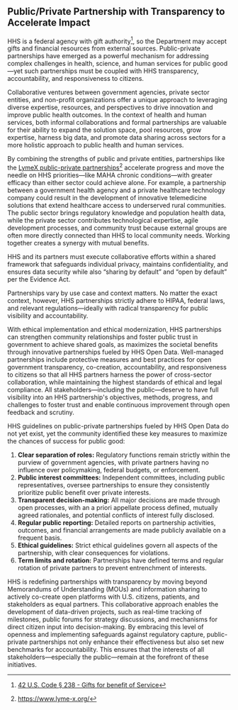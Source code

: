 ## Public/Private Partnership with Transparency to Accelerate Impact

HHS is a federal agency with gift authority[^37], so the Department may accept gifts and financial resources from external sources. Public-private partnerships have emerged 
as a powerful mechanism for addressing complex challenges in health, science, and human services for public good—yet such partnerships must be coupled with HHS transparency, 
accountability, and responsiveness to citizens.  

[^37]:[42 U.S. Code § 238 - Gifts for benefit of Service](https://www.govinfo.gov/content/pkg/USCODE-2023-title42/pdf/USCODE-2023-title42-chap6A-subchapI-partB-sec238.pdf)

Collaborative ventures between government agencies, private sector entities, and non-profit organizations offer a unique approach to leveraging diverse expertise, resources,
and perspectives to drive innovation and improve public health outcomes. In the context of health and human services, both informal collaborations and formal partnerships 
are valuable for their ability to expand the solution space, pool resources, grow expertise, harness big data, and promote data sharing across sectors for a more holistic 
approach to public health and human services.  

By combining the strengths of public and private entities, partnerships like the [LymeX public-private partnerships](https://www.lyme-x.org/)[^38] accelerate progress and 
move the needle on HHS priorities—like MAHA chronic conditions—with greater efficacy than either sector could achieve alone. For example, a partnership between a government 
health agency and a private healthcare technology company could result in the development of innovative telemedicine solutions that extend healthcare access to underserved 
rural communities. The public sector brings regulatory knowledge and population health data, while the private sector contributes technological expertise, agile development 
processes, and community trust because external groups are often more directly connected than HHS to local community needs. Working together creates a synergy with mutual 
benefits.  

[^38]: <https://www.lyme-x.org/>

HHS and its partners must execute collaborative efforts within a shared framework that safeguards individual privacy, maintains confidentiality, and ensures data security 
while also “sharing by default” and “open by default” per the Evidence Act. 

Partnerships vary by use case and context matters. No matter the exact context, however, HHS partnerships strictly adhere to HIPAA, federal laws, and relevant 
regulations—ideally with radical transparency for public visibility and accountability.  

With ethical implementation and ethical modernization, HHS partnerships can strengthen community relationships and foster public trust in government to achieve shared goals, 
as maximizes the societal benefits through innovative partnerships fueled by HHS Open Data. Well-managed partnerships include protective measures and best practices for open 
government transparency, co-creation, accountability, and responsiveness to citizens so that all HHS partners harness the power of cross-sector collaboration, while 
maintaining the highest standards of ethical and legal compliance. All stakeholders—including the public—deserve to have full visibility into an HHS partnership's 
objectives, methods, progress, and challenges to foster trust and enable continuous improvement through open feedback and scrutiny.  

HHS guidelines on public-private partnerships fueled by HHS Open Data do not yet exist, yet the community identified these key measures to maximize the chances of success 
for public good:  

1. **Clear separation of roles:** Regulatory functions remain strictly within the purview of government agencies, with private partners having no influence over
   policymaking, federal budgets, or enforcement.  
2. **Public interest committees:** Independent committees, including public representatives, oversee partnerships to ensure they consistently prioritize public benefit over
   private interests.  
3. **Transparent decision-making:** All major decisions are made through open processes, with an a priori appellate process defined, mutually agreed rationales, and
   potential conflicts of interest fully disclosed.  
4. **Regular public reporting:** Detailed reports on partnership activities, outcomes, and financial arrangements are made publicly available on a frequent basis.
5. **Ethical guidelines:** Strict ethical guidelines govern all aspects of the partnership, with clear consequences for violations.  
6. **Term limits and rotation:** Partnerships have defined terms and regular rotation of private partners to prevent entrenchment of interests.  

HHS is redefining partnerships with transparency by moving beyond Memorandums of Understanding (MOUs) and information sharing to actively co-create open platforms with U.S. 
citizens, patients, and stakeholders as equal partners. This collaborative approach enables the development of data-driven projects, such as real-time tracking of 
milestones, public forums for strategy discussions, and mechanisms for direct citizen input into decision-making. By embracing this level of openness and implementing 
safeguards against regulatory capture, public-private partnerships not only enhance their effectiveness but also set new benchmarks for accountability. This ensures that the 
interests of all stakeholders—especially the public—remain at the forefront of these initiatives.
